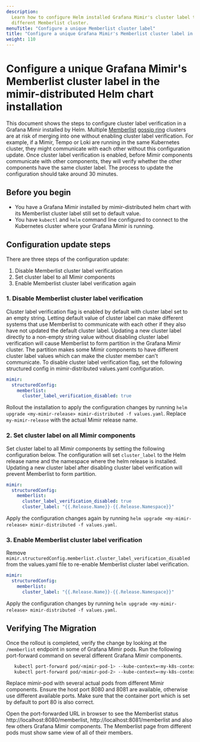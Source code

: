 ```yaml
---
description:
  Learn how to configure Helm installed Grafana Mimir's cluster label to prevent the Mimir components to join
  different Memberlist cluster.
menuTitle: "Configure a unique Memberlist cluster label"
title: "Configure a unique Grafana Mimir's Memberlist cluster label in the mimir-distributed Helm chart installation"
weight: 110
---
```


# Configure a unique Grafana Mimir's Memberlist cluster label in the mimir-distributed Helm chart installation

This document shows the steps to configure cluster label verification in a Grafana Mimir installed by Helm.
Multiple [Memberlist](https://grafana.com/docs/mimir/<MIMIR_VERSION>/references/architecture/memberlist-and-the-gossip-protocol/) [gossip ring](https://grafana.com/docs/mimir/<MIMIR_VERSION>/references/architecture/hash-ring/) clusters are at risk of merging into one without enabling cluster label verification.
For example, if a Mimir, Tempo or Loki are running in the same Kubernetes cluster, they might communicate with each other without this configuration update.
Once cluster label verification is enabled, before Mimir components communicate with other components, they will verify whether the other components have the same cluster label.
The process to update the configuration should take around 30 minutes.

## Before you begin

- You have a Grafana Mimir installed by mimir-distributed helm chart with its Memberlist cluster label still set to default value.
- You have `kubectl` and `helm` command line configured to connect to the Kubernetes cluster where your Grafana Mimir is running.

## Configuration update steps

There are three steps of the configuration update:

1. Disable Memberlist cluster label verification
1. Set cluster label to all Mimir components
1. Enable Memberlist cluster label verification again

### 1. Disable Memberlist cluster label verification

Cluster label verification flag is enabled by default with cluster label set to an empty string.
Letting default value of cluster label can make different systems that use Memberlist to communicate with each other if they also have not updated the default cluster label.
Updating a new cluster label directly to a non-empty string value without disabling cluster label verification will cause Memberlist to form partition in the Grafana Mimir cluster.
The partition makes some Mimir components to have different cluster label values which can make the cluster member can't communicate.
To disable cluster label verification flag, set the following structured config in mimir-distributed values.yaml configuration.

```yaml
mimir:
  structuredConfig:
    memberlist:
      cluster_label_verification_disabled: true
```

Rollout the installation to apply the configuration changes by running `helm upgrade <my-mimir-release> mimir-distributed -f values.yaml`. Replace `my-mimir-release` with the actual Mimir release name.

### 2. Set cluster label on all Mimir components

Set cluster label to all Mimir components by setting the following configuration below.
The configuration will set `cluster_label` to the Helm release name and the namespace where the helm release is installed.
Updating a new cluster label after disabling cluster label verification will prevent Memberlist to form partition.

```yaml
mimir:
  structuredConfig:
    memberlist:
      cluster_label_verification_disabled: true
      cluster_label: "{{.Release.Name}}-{{.Release.Namespace}}"
```

Apply the configuration changes again by running `helm upgrade <my-mimir-release> mimir-distributed -f values.yaml`.

### 3. Enable Memberlist cluster label verification

Remove `mimir.structuredConfig.memberlist.cluster_label_verification_disabled` from the values.yaml file to re-enable Memberlist cluster label verification.

```yaml
mimir:
  structuredConfig:
    memberlist:
      cluster_label: "{{.Release.Name}}-{{.Release.Namespace}}"
```

Apply the configuration changes by running `helm upgrade <my-mimir-release> mimir-distributed -f values.yaml`.

## Verifying The Migration

Once the rollout is completed, verify the change by looking at the `/memberlist` endpoint in some of Grafana Mimir pods.
Run the following port-forward command on several different Grafana Mimir components.

```bash
   kubectl port-forward pod/<mimir-pod-1> --kube-context=<my-k8s-context> --namespace=<my-mimir-namespace> 8080:80
   kubectl port-forward pod/<mimir-pod-2> --kube-context=<my-k8s-context> --namespace=<my-mimir-namespace> 8081:80
```

Replace mimir-pod with several actual pods from different Mimir components.
Ensure the host port 8080 and 8081 are available, otherwise use different available ports.
Make sure that the container port which is set by default to port 80 is also correct.

Open the port-forwarded URL in browser to see the Memberlist status http://localhost:8080/memberlist, http://localhost:8081/memberlist and also
few others Grafana Mimir components. The Memberlist page from different pods must show same view of all of their members.

